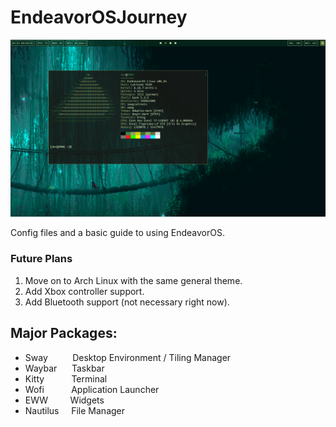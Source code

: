 # EndeavorOSJourney

![Terminal!](https://github.com/TannerUptegrove/EndeavorOSJourney/blob/main/Pictures/Terminal.png)



Config files and a basic guide to using EndeavorOS.

### Future Plans
1. Move on to Arch Linux with the same general theme.
2. Add Xbox controller support.
3. Add Bluetooth support (not necessary right now).



## Major Packages:
- Sway     &nbsp;&nbsp;&nbsp;&nbsp;&nbsp;&nbsp;&nbsp;&nbsp;       Desktop Environment / Tiling Manager
- Waybar   &nbsp;&nbsp;&nbsp;&nbsp;                               Taskbar
- Kitty    &nbsp;&nbsp;&nbsp;&nbsp;&nbsp;&nbsp;&nbsp;&nbsp;&nbsp; Terminal
- Wofi     &nbsp;&nbsp;&nbsp;&nbsp;&nbsp;&nbsp;&nbsp;&nbsp;&nbsp; Application Launcher
- EWW      &nbsp;&nbsp;&nbsp;&nbsp;&nbsp;&nbsp;&nbsp;             Widgets
- Nautilus &nbsp;&nbsp;&nbsp;                                     File Manager
<br>
